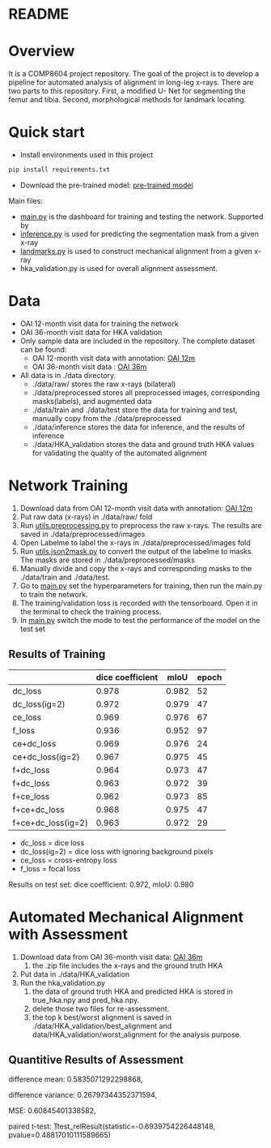 # README

# Overview

It is a COMP8604 project repository. The goal of the project is to develop a pipeline for automated analysis of alignment in long-leg x-rays. There are two parts to this repository. First, a modified U- Net for segmenting the femur and tibia. Second, morphological methods for landmark locating.

# Quick start

- Install environments used in this project

```python
pip install requirements.txt
```

- Download the pre-trained model: [pre-trained model](https://anu365-my.sharepoint.com/:u:/g/personal/u7150030_anu_edu_au/EYLouhWPc4dGioWkMuCVkA8Bm4jM09wNI_qoloC1wtoTPw?e=IrTCa3)

Main files:

- [main.py](http://main.py) is the dashboard for training and testing the network. Supported by
- [inference.py](http://inference.py) is used for predicting the segmentation mask from a given x-ray
- [landmarks.py](http://landmarks.py) is used to construct mechanical alignment from a given x-ray
- hka_validation.py is used for overall alignment assessment.

# Data

- OAI 12-month visit data for training the network 
- OAI 36-month visit data for HKA validation
- Only sample data are included in the repository. The complete dataset can be found: 
    - OAI 12-month visit data with annotation: [OAI 12m](https://anu365-my.sharepoint.com/:u:/g/personal/u7150030_anu_edu_au/EQr8CVGQKHJAgfZSAtGKLkYBHm8f--nze6JQN9gbkQK_wA?e=OahMkd)
    - OAI 36-month visit data : [OAI 36m](https://anu365-my.sharepoint.com/:u:/g/personal/u7150030_anu_edu_au/EfSyWbARPHJLjM4w7SRvCfIBWdulb0NJdXfbImff0PulPg?e=cvNvkt)
- All data is in ./data directory.
    - ./data/raw/ stores the raw x-rays (bilateral)
    - ./data/preprocessed  stores all preprocessed images, corresponding masks(labels), and augmented data
    - ./data/train and ./data/test store the data for training and test, manually copy from the ./data/preprocessed
    - ./data/inference stores the data for inference, and the results of inference
    - ./data/HKA_validation stores the data and ground truth HKA values for validating the quality of the automated alignment

# Network Training

1. Download data from OAI 12-month visit data with annotation: [OAI 12m](https://anu365-my.sharepoint.com/:u:/g/personal/u7150030_anu_edu_au/EQr8CVGQKHJAgfZSAtGKLkYBHm8f--nze6JQN9gbkQK_wA?e=OahMkd)
2. Put raw data (x-rays) in  ./data/raw/  fold
3. Run [utils.preprocessing.py](http://utils.preprocessing.py) to preprocess the raw x-rays. The results are saved in ./data/preprocessed/images
4. Open Labelme to label the x-rays in ./data/preprocessed/images fold
5. Run [utils.json2mask.py](http://utils.json2mask.py) to convert the output of the labelme to masks. The masks are stored in ./data/preprocessed/masks
6. Manually divide and copy the x-rays and corresponding masks to the ./data/train and ./data/test.
7. Go to [main.py](http://main.py) set the hyperparameters for training, then run the main.py to train the network.
8. The training/validation loss is recorded with the tensorboard. Open it in the terminal to check the training process.
9. In [main.py](http://main.py) switch the mode to test the performance of the model on the test set

## Results of Training

|  | dice coefficient | mIoU | epoch |
| --- | --- | --- | --- |
| dc_loss | 0.978 | 0.982 | 52 |
| dc_loss(ig=2) | 0.972 | 0.979 | 47 |
| ce_loss | 0.969 | 0.976 | 67 |
| f_loss | 0.936 | 0.952 | 97 |
| ce+dc_loss | 0.969 | 0.976 | 24 |
| ce+dc_loss(ig=2) | 0.967 | 0.975 | 45 |
| f+dc_loss | 0.964 | 0.973 | 47 |
| f+dc_loss | 0.963 | 0.972 | 39 |
| f+ce_loss | 0.962 | 0.973 | 85 |
| f+ce+dc_loss | 0.968 | 0.975 | 47 |
| f+ce+dc_loss(ig=2) | 0.963 | 0.972 | 29 |
- dc_loss = dice loss
- dc_loss(ig=2) = dice loss with ignoring background pixels
- ce_loss = cross-entropy loss
- f_loss = focal loss

 Results on test set: dice coefficient: 0.972, mIoU: 0.980


# Automated Mechanical Alignment with Assessment

1. Download data from OAI 36-month visit data: [OAI 36m](https://anu365-my.sharepoint.com/:u:/g/personal/u7150030_anu_edu_au/EfSyWbARPHJLjM4w7SRvCfIBWdulb0NJdXfbImff0PulPg?e=cvNvkt)
    1. the .zip file includes the x-rays and the ground truth HKA
2. Put data in ./data/HKA_validation
3. Run the hka_validation.py
    1. the data of ground truth HKA and predicted HKA is stored in true_hka.npy and pred_hka.npy.
    2. delete those two files for re-assessment.
    3. the top k best/worst alignment is saved in ./data/HKA_validation/best_alignment and data/HKA_validation/worst_alignment for the analysis purpose.

## Quantitive Results of Assessment

difference mean: 0.5835071292298868, 

difference variance: 0.26797344352371594, 

MSE: 0.60845401338582, 

paired t-test: Ttest_relResult(statistic=-0.6939754226448148, pvalue=0.48817010111589665)

